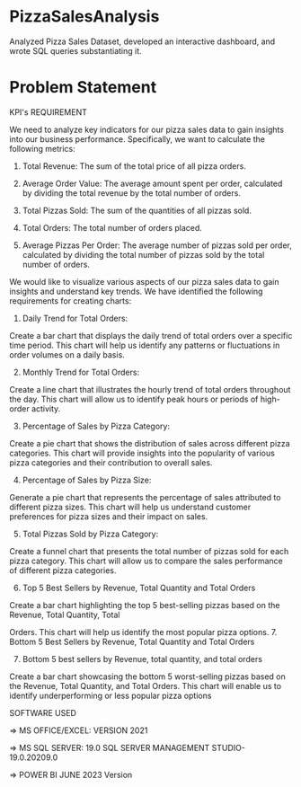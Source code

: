 # PizzaSalesAnalysis
Analyzed Pizza Sales Dataset, developed an interactive dashboard, and wrote SQL queries substantiating it. 

# Problem Statement

KPI's REQUIREMENT

We need to analyze key indicators for our pizza sales data to gain insights into our business performance. Specifically, we want to calculate the following metrics:

1. Total Revenue: The sum of the total price of all pizza orders.

2. Average Order Value: The average amount spent per order, calculated by dividing the total revenue by the total number of orders.

3. Total Pizzas Sold: The sum of the quantities of all pizzas sold.

4. Total Orders: The total number of orders placed.

5. Average Pizzas Per Order: The average number of pizzas sold per order, calculated by dividing the total number of pizzas sold by the total number of orders.

We would like to visualize various aspects of our pizza sales data to gain insights and understand key trends. We have identified the following requirements for creating charts:

1. Daily Trend for Total Orders:

Create a bar chart that displays the daily trend of total orders over a specific time period. This chart will help us identify any patterns or fluctuations in order volumes on a daily basis.

2. Monthly Trend for Total Orders:

Create a line chart that illustrates the hourly trend of total orders throughout the day. This chart will allow us to identify peak hours or periods of high-order activity.

3. Percentage of Sales by Pizza Category:

Create a pie chart that shows the distribution of sales across different pizza categories. This chart will provide insights into the popularity of various pizza categories and their contribution to overall sales.

4. Percentage of Sales by Pizza Size:

Generate a pie chart that represents the percentage of sales attributed to different pizza sizes. This chart will help us understand customer preferences for pizza sizes and their impact on sales.

5. Total Pizzas Sold by Pizza Category:

Create a funnel chart that presents the total number of pizzas sold for each pizza category. This chart will allow us to compare the sales performance of different pizza categories.

6. Top 5 Best Sellers by Revenue, Total Quantity and Total Orders

Create a bar chart highlighting the top 5 best-selling pizzas based on the Revenue, Total Quantity, Total

Orders. This chart will help us identify the most popular pizza options. 7. Bottom 5 Best Sellers by Revenue, Total Quantity and Total Orders

7. Bottom 5 best sellers by Revenue, total quantity, and total orders

Create a bar chart showcasing the bottom 5 worst-selling pizzas based on the Revenue, Total Quantity, and Total Orders. This chart will enable us to identify underperforming or less popular pizza options


SOFTWARE USED

=> MS OFFICE/EXCEL: VERSION 2021

=> MS SQL SERVER: 19.0 SQL SERVER MANAGEMENT STUDIO-19.0.20209.0

=> POWER BI JUNE 2023 Version
